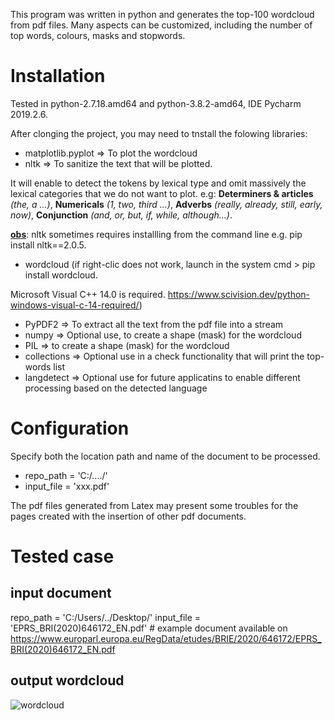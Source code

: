 This program was written in python and generates the top-100 wordcloud from pdf files. Many aspects can be customized, including the number of top words, colours, masks and stopwords.

# Installation 

Tested in python-2.7.18.amd64 and python-3.8.2-amd64, IDE Pycharm 2019.2.6.

After clonging the project, you may need to tnstall the folowing libraries:

* matplotlib.pyplot => To plot the wordcloud
* nltk => To sanitize the text that will be plotted. 

It will enable to detect the tokens by lexical type and omit massively the lexical categories that we do not want to plot. 
e.g: **Determiners & articles** *(the, a ...)*, **Numericals** *(1, two, third ...)*,  **Adverbs** *(really, already, still, early, now)*, **Conjunction** *(and, or, but, if, while, although...)*. 

**<ins>obs</ins>**: nltk sometimes requires installling from the command line e.g. pip install nltk==2.0.5.

* wordcloud (if right-clic does not work, launch in the system cmd > pip install wordcloud.

Microsoft Visual C++ 14.0 is required. https://www.scivision.dev/python-windows-visual-c-14-required/)
* PyPDF2 => To extract all the text from the pdf file into a stream
* numpy => Optional use, to create a shape (mask) for the wordcloud
* PIL => to create a shape (mask) for the wordcloud
* collections => Optional use in a check functionality that will print the top-words list
* langdetect => Optional use for future applicatins to enable different processing based on the detected language

# Configuration
Specify both the location path and name of the document to be processed.
* repo_path = 'C:/..../'
* input_file = 'xxx.pdf'

The pdf files generated from Latex may present some troubles for the pages created with the insertion of other pdf documents.

# Tested case
## input document
repo_path = 'C:/Users/../Desktop/'
input_file = 'EPRS_BRI(2020)646172_EN.pdf' # example document available on https://www.europarl.europa.eu/RegData/etudes/BRIE/2020/646172/EPRS_BRI(2020)646172_EN.pdf

## output wordcloud
![wordcloud](https://user-images.githubusercontent.com/28622444/81429128-43904f00-9155-11ea-94e6-e9b58ef072ca.png)


